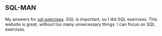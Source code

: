 ## SQL-MAN
My answers for [sql exercises](https://sql-ex.ru/). 
SQL is important, so I did SQL exercises. This website is great, without too many unnecessary things. I can focus on SQL exercises.